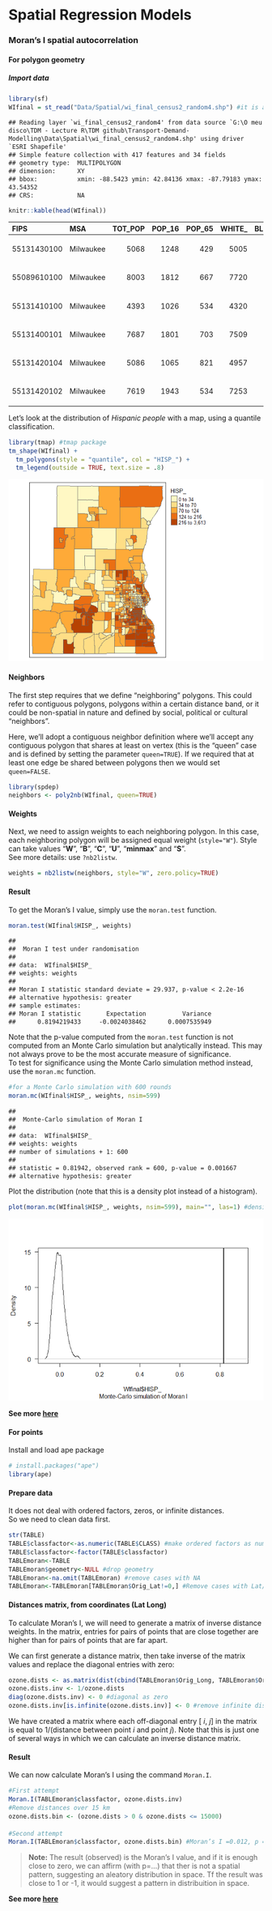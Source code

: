 Spatial Regression Models
================

### Moran’s I spatial autocorrelation

#### For polygon geometry

##### Import data

``` r
library(sf)
WIfinal = st_read("Data/Spatial/wi_final_census2_random4.shp") #it is a spatial feature dataset
```

    ## Reading layer `wi_final_census2_random4' from data source `G:\O meu disco\TDM - Lecture R\TDM github\Transport-Demand-Modelling\Data\Spatial\wi_final_census2_random4.shp' using driver `ESRI Shapefile'
    ## Simple feature collection with 417 features and 34 fields
    ## geometry type:  MULTIPOLYGON
    ## dimension:      XY
    ## bbox:           xmin: -88.5423 ymin: 42.84136 xmax: -87.79183 ymax: 43.54352
    ## CRS:            NA

``` r
knitr::kable(head(WIfinal))
```

| FIPS        | MSA       | TOT\_POP | POP\_16 | POP\_65 | WHITE\_ | BLACK\_ | ASIAN\_ | HISP\_ | MULTI\_RA | MALES | FEMALES | MALE1664 | FEM1664 | EMPL16 | EMP\_AWAY | EMP\_HOME | EMP\_29 | EMP\_30 | EMP16\_2 | EMP\_MALE | EMP\_FEM | OCC\_MAN | OCC\_OFF1 | OCC\_INFO | HH\_INC | POV\_POP | POV\_TOT | HSG\_VAL | BLACK1 | BLACK\_R | PCTBLACK |  PCTBLCK | polyid | geometry                     |
| :---------- | :-------- | -------: | ------: | ------: | ------: | ------: | ------: | -----: | --------: | ----: | ------: | -------: | ------: | -----: | --------: | --------: | ------: | ------: | -------: | --------: | -------: | -------: | --------: | --------: | ------: | -------: | -------: | -------: | -----: | -------: | -------: | -------: | -----: | :--------------------------- |
| 55131430100 | Milwaukee |     5068 |    1248 |     429 |    5005 |       5 |       6 |     32 |        17 |  2610 |    2458 |     1763 |    1628 |   2817 |      2690 |       127 |    1852 |     838 |     2854 |      1563 |     1291 |      477 |       456 |        44 |   58295 |     5057 |      185 |   157200 |      5 |     2201 | 0.860631 | 0.000987 |      1 | MULTIPOLYGON (((-88.28074 4… |
| 55089610100 | Milwaukee |     8003 |    1812 |     667 |    7720 |      35 |      36 |    129 |        59 |  3999 |    4004 |     2760 |    2764 |   4476 |      4237 |       239 |    2930 |    1307 |     4544 |      2386 |     2158 |      817 |       700 |        96 |   55124 |     7160 |      164 |   145900 |     35 |       26 | 0.005959 | 0.004373 |      2 | MULTIPOLYGON (((-87.8117 43… |
| 55131410100 | Milwaukee |     4393 |    1026 |     534 |    4320 |       2 |      19 |     19 |        27 |  2198 |    2195 |     1446 |    1387 |   2389 |      2316 |        73 |    1636 |     680 |     2418 |      1306 |     1112 |      466 |       352 |        23 |   51769 |     4327 |      211 |   129800 |      2 |       97 | 0.030012 | 0.000455 |      3 | MULTIPOLYGON (((-88.16157 4… |
| 55131400101 | Milwaukee |     7687 |    1801 |     703 |    7509 |       6 |       7 |    106 |        57 |  3943 |    3744 |     2652 |    2531 |   4296 |      4137 |       159 |    2637 |    1500 |     4358 |      2360 |     1998 |      736 |       896 |        61 |   62083 |     7682 |      224 |   162600 |      6 |      320 | 0.141892 | 0.000781 |      4 | MULTIPOLYGON (((-88.16078 4… |
| 55131420104 | Milwaukee |     5086 |    1065 |     821 |    4957 |      64 |       0 |     11 |         0 |  2485 |    2601 |     1598 |    1602 |   2701 |      2632 |        69 |    1767 |     865 |     2787 |      1479 |     1308 |      423 |       510 |        48 |   51858 |     5086 |      160 |   156000 |     64 |       40 | 0.010384 | 0.012584 |      5 | MULTIPOLYGON (((-88.21622 4… |
| 55131420102 | Milwaukee |     7619 |    1943 |     534 |    7253 |       0 |     143 |    103 |        15 |  3891 |    3728 |     2643 |    2499 |   4016 |      3898 |       118 |    2557 |    1341 |     4066 |      2187 |     1879 |      815 |       678 |        86 |   51844 |     7468 |      296 |   128800 |      0 |     2258 | 0.868852 | 0.000000 |      6 | MULTIPOLYGON (((-88.16137 4… |

Let’s look at the distribution of *Hispanic people* with a map, using a
quantile classification.

``` r
library(tmap) #tmap package
tm_shape(WIfinal) + 
  tm_polygons(style = "quantile", col = "HISP_") +
  tm_legend(outside = TRUE, text.size = .8) 
```

![](README_files/Spatialmodels/unnamed-chunk-2-1.png)<!-- -->

#### Neighbors

The first step requires that we define “neighboring” polygons. This
could refer to contiguous polygons, polygons within a certain distance
band, or it could be non-spatial in nature and defined by social,
political or cultural “neighbors”.

Here, we’ll adopt a contiguous neighbor definition where we’ll accept
any contiguous polygon that shares at least on vertex (this is the
“queen” case and is defined by setting the parameter `queen=TRUE`). If
we required that at least one edge be shared between polygons then we
would set `queen=FALSE`.

``` r
library(spdep)
neighbors <- poly2nb(WIfinal, queen=TRUE)
```

#### Weights

Next, we need to assign weights to each neighboring polygon. In this
case, each neighboring polygon will be assigned equal weight
(`style="W"`). Style can take values “**W**”, “**B**”, “**C**”, “**U**”,
“**minmax**” and “**S**”.  
See more details: use `?nb2listw`.

``` r
weights = nb2listw(neighbors, style="W", zero.policy=TRUE)
```

#### Result

To get the Moran’s I value, simply use the `moran.test` function.

``` r
moran.test(WIfinal$HISP_, weights)
```

    ## 
    ##  Moran I test under randomisation
    ## 
    ## data:  WIfinal$HISP_  
    ## weights: weights    
    ## 
    ## Moran I statistic standard deviate = 29.937, p-value < 2.2e-16
    ## alternative hypothesis: greater
    ## sample estimates:
    ## Moran I statistic       Expectation          Variance 
    ##      0.8194219433     -0.0024038462      0.0007535949

Note that the p-value computed from the `moran.test` function is not
computed from an Monte Carlo simulation but analytically instead. This
may not always prove to be the most accurate measure of significance.  
To test for significance using the Monte Carlo simulation method
instead, use the `moran.mc` function.

``` r
#for a Monte Carlo simulation with 600 rounds
moran.mc(WIfinal$HISP_, weights, nsim=599)
```

    ## 
    ##  Monte-Carlo simulation of Moran I
    ## 
    ## data:  WIfinal$HISP_ 
    ## weights: weights  
    ## number of simulations + 1: 600 
    ## 
    ## statistic = 0.81942, observed rank = 600, p-value = 0.001667
    ## alternative hypothesis: greater

Plot the distribution (note that this is a density plot instead of a
histogram).

``` r
plot(moran.mc(WIfinal$HISP_, weights, nsim=599), main="", las=1) #density plot
```

![](README_files/Spatialmodels/unnamed-chunk-7-1.png)<!-- -->

**See more
[here](https://mgimond.github.io/Spatial/spatial-autocorrelation-in-r.html)**

#### For points

Install and load ape package

``` r
# install.packages("ape")
library(ape)
```

#### Prepare data

It does not deal with ordered factors, zeros, or infinite distances.  
So we need to clean data first.

``` r
str(TABLE)
TABLE$classfactor<-as.numeric(TABLE$CLASS) #make ordered factors as numeric
TABLE$classfactor<-factor(TABLE$classfactor)
TABLEmoran<-TABLE
TABLEmoran$geometry<-NULL #drop geometry
TABLEmoran<-na.omit(TABLEmoran) #remove cases with NA
TABLEmoran<-TABLEmoran[TABLEmoran$Orig_Lat!=0,] #Remove cases with Lat/Lon equals to zero
```

#### Distances matrix, from coordinates (Lat Long)

To calculate Moran’s I, we will need to generate a matrix of inverse
distance weights. In the matrix, entries for pairs of points that are
close together are higher than for pairs of points that are far apart.

We can first generate a distance matrix, then take inverse of the matrix
values and replace the diagonal entries with zero:

``` r
ozone.dists <- as.matrix(dist(cbind(TABLEmoran$Orig_Long, TABLEmoran$Orig_Lat)))
ozone.dists.inv <- 1/ozone.dists
diag(ozone.dists.inv) <- 0 #diagonal as zero
ozone.dists.inv[is.infinite(ozone.dists.inv)] <- 0 #remove infinite distances
```

We have created a matrix where each off-diagonal entry \[ *i*, *j*\] in
the matrix is equal to 1/(distance between point *i* and point *j*).
Note that this is just one of several ways in which we can calculate an
inverse distance matrix.

#### Result

We can now calculate Moran’s I using the command `Moran.I`.

``` r
#First attempt
Moran.I(TABLEmoran$classfactor, ozone.dists.inv)
#Remove distances over 15 km
ozone.dists.bin <- (ozone.dists > 0 & ozone.dists <= 15000)

#Second attempt
Moran.I(TABLEmoran$classfactor, ozone.dists.bin) #Moran’s I =0.012, p = .001
```

> **Note:** The result (observed) is the Moran’s I value, and if it is
> enough close to zero, we can affirm (with p=…) that ther is not a
> spatial pattern, suggesting an aleatory distribution in space. Tf the
> result was close to 1 or -1, it would suggest a pattern in
> distribuition in space.

**See more
[here](https://stats.idre.ucla.edu/r/faq/how-can-i-calculate-morans-i-in-r/)**
